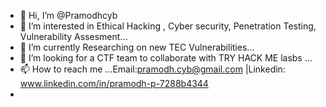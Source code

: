 - 👋 Hi, I’m @Pramodhcyb
- 👀 I’m interested in Ethical Hacking , Cyber security, Penetration Testing, Vulnerability Assesment...
- 🌱 I’m currently Researching on new TEC Vulnerabilities...
- 💞️ I’m looking for a CTF team to collaborate with TRY HACK ME lasbs ...
- 📫 How to reach me ...Email:pramodh.cyb@gmail.com |Linkedin: www.linkedin.com/in/pramodh-p-7288b4344
-


